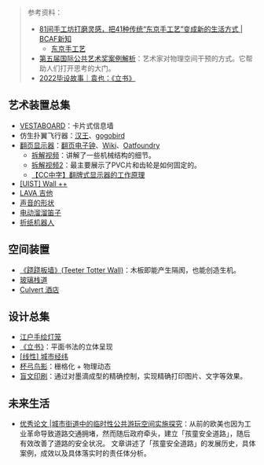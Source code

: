 > 参考资料：
>
> - [81间手工坊打磨灵感，把41种传统“东京手工艺”变成新的生活方式 | BCAF新知](https://mp.weixin.qq.com/s/Zq30kFiW4h1VcixfnRzJFw)
>   - [东京手工艺](https://tokyoteshigoto.tokyo/ch/)
> - [第五届国际公共艺术奖案例解析](https://mp.weixin.qq.com/s/-qIgapvdBUZBzxYMCylRLQ)：艺术家对物理空间干预的方式。它帮助人们打开思考的大门。
> - [2022毕设故事｜袁也：《立书》](https://mp.weixin.qq.com/s/XSrxk0P43aXvRfhPaHkisg)

## 艺术装置总集

- [VESTABOARD](https://www.vestaboard.com/)：卡片式信息墙
- 仿生扑翼飞行器：[汉王](https://www.hanwang.com.cn/index.php?m=content&c=index&a=show&catid=11&id=9)、[gogobird](https://www.gogobird.com/)
- [翻页显示器](https://zhuanlan.zhihu.com/p/25551040)：[翻页电子钟](https://item.taobao.com/item.htm?spm=a230r.1.14.23.65d82e0d4yNcEu&id=521372608196&ns=1&abbucket=6#detail)、[Wiki](https://zh.wikipedia.org/zh-hans/%E6%9C%BA%E6%A2%B0%E7%BF%BB%E9%A1%B5%E6%98%BE%E7%A4%BA)、[Oatfoundry](https://www.oatfoundry.com/picture-flap/)
  - [拆解视频](https://www.youtube.com/watch?v=guo8ueKm0pE)：讲解了一些机械结构的细节。
  - [拆解视频2](https://www.youtube.com/watch?v=jqS3JBqWVIE)：最主要展示了PVC片和齿轮是如何固定的。
  - [【CC中字】翻牌式显示器的工作原理](https://www.bilibili.com/video/BV1bf4y1G7BF?spm_id_from=333.905.b_72656c61746564.2&vd_source=b736aa3d7f0fdf47b59ea3021dc810ab)
- [[UIST] Wall ++](https://yang-zhang.me/wall/)
- [LAVA 吉他](https://www.lavamusic.com/cn/lava-me-pro)
- [声音的形状](https://mp.weixin.qq.com/s?__biz=MzAwNTA5NTYxOA==&mid=2651155620&idx=1&sn=aaeea64f1dfaba499376a01afa311c78&chksm=80d02509b7a7ac1f45d059246b4bcb36c8c2244b57303b6d7072611fe71250a43f93202e7b43&scene=21#wechat_redirect)
- [电动溜溜笛子](https://www.bilibili.com/medialist/play/watchlater/BV1pa411W7j4)
- [折纸机器人](https://mp.weixin.qq.com/s/C1axGyS-mm6Fig_qp7pR1A)



## 空间装置

- [《跷跷板墙》(Teeter Totter Wall)](https://designmuseum.org/exhibitions/beazley-designs-of-the-year/transport/teeter-totter-wall)：木板即能产生隔阂，也能创造生机。
- [玻璃栈道](https://mp.weixin.qq.com/s/mH_nLMe8AoRkuXCeXeROJg)
- [Culvert 酒店](https://mp.weixin.qq.com/s/iBRBCpZ1BB7pP0lw6zejsA)



## 设计总集

- [江户手绘灯笼](https://tokyoteshigoto.tokyo/product/oto-chochin/)
- [《立书》](https://mp.weixin.qq.com/s/XSrxk0P43aXvRfhPaHkisg)：平面书法的立体呈现
- [[线性] 城市经纬](https://mp.weixin.qq.com/s/Y4Lq9hwQQ0FcmX_uzcBgJA)
- [杯弓鸟影](https://www.bilibili.com/medialist/play/watchlater/BV1rv4y1g7ux)：栅格化 + 物理动态
- [盲文印刷](https://www.bilibili.com/medialist/play/watchlater/BV1HB4y1v7uH)：通过对墨滴成型的精确控制，实现精确打印图片、文字等效果。



## 未来生活

- [优秀论文 |城市街道中的临时性公共游玩空间实施探究](https://mp.weixin.qq.com/s/ZS3w3D8sTGDbm58iLA7gMQ)：从前的欧美也因为工业革命导致道路交通拥堵，然而随后政府牵头，建立「孩童安全道路」，随后有效改善了道路的安全状况。
  文章讲述了「孩童安全道路」的发展历史，具体案例，成效以及具体落实时的责任体分析。
